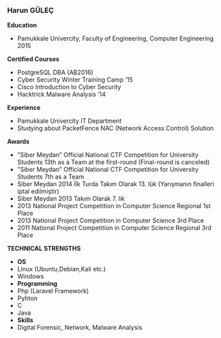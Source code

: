 ### Harun GÜLEÇ

**Education**
* Pamukkale Univercity, Faculty of Engineering, Computer Engineering 2015  
 
**Certified Courses**
* PostgreSQL DBA (AB2016)
* Cyber Security Winter Training Camp ‘15
* Cisco Introduction to Cyber Security
* Hacktrick Malware Analysis ‘14
 
**Experience**

* Pamukkale Univercity IT Department
 * Studying about PacketFence NAC (Network Access Control) Solution
  
**Awards**

* ”Siber Meydan” Official National CTF Competition for University Students 13th as a Team at the first-round (Final-round is canceled)
* ”Siber Meydan” Official National CTF Competition for University Students 7th as a Team
* Siber Meydan 2014 İlk Turda Takım Olarak 13. lük (Yarışmanın finalleri iptal edilmiştir)
* Siber Meydan 2013 Takım Olarak 7. lik
* 2013 National Project Competition in Computer Science Regional 1st Place
* 2013 National Project Competition in Computer Science 3rd Place
* 2011 National Project Competition in Computer Science Regional 3rd Place
 
**TECHNICAL STRENGTHS**
* **OS**  
 * Linux (Ubuntu,Debian,Kali etc.)  
 * Windows  
* **Programming**  
 * Php (Laravel Framework)  
 * Pyhton  
 * C  
 * Java  
* **Skills**  
 * Digital Forensic, Network, Malware Analysis 
